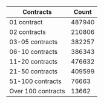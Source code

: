 | Contracts          | Count   |
|--------------------|---------|
| 01 contract | 487940 |
| 02 contracts | 210806 |
| 03-05 contracts | 382257 |
| 06-10 contracts | 386343 |
| 11-20 contracts | 476632 |
| 21-50 contracts | 409599 |
| 51-100 contracts | 76663 |
| Over 100 contracts | 13662 |
